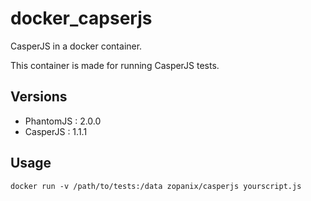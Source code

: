 # docker_capserjs
CasperJS in a docker container. 

This container is made for running CasperJS tests.

## Versions

* PhantomJS : 2.0.0
* CasperJS  : 1.1.1

## Usage

```docker run -v /path/to/tests:/data zopanix/casperjs yourscript.js```


